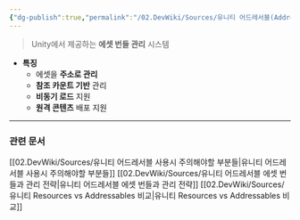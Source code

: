 ```yaml
---
{"dg-publish":true,"permalink":"/02.DevWiki/Sources/유니티 어드레서블(Addressable)/","noteIcon":""}
---
```


> Unity에서 제공하는 **에셋 번들 관리** 시스템

* **특징**
	* 에셋을 **주소로 관리**
	* **참조 카운트 기반** 관리
	* **비동기 로드** 지원
	* **원격 콘텐츠** 배포 지원
---
### 관련 문서
[[02.DevWiki/Sources/유니티 어드레서블 사용시 주의해야할 부분들\|유니티 어드레서블 사용시 주의해야할 부분들]]
[[02.DevWiki/Sources/유니티 어드레서블 에셋 번들과 관리 전략\|유니티 어드레서블 에셋 번들과 관리 전략]]
[[02.DevWiki/Sources/유니티 Resources vs Addressables 비교\|유니티 Resources vs Addressables 비교]]